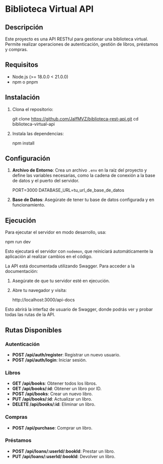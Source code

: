 # Biblioteca Virtual API

## Descripción

Este proyecto es una API RESTful para gestionar una biblioteca virtual. Permite realizar operaciones de autenticación, gestión de libros, préstamos y compras.

## Requisitos

- Node.js (>= 18.0.0 < 21.0.0)
- npm o pnpm

## Instalación

1. Clona el repositorio:

   git clone <https://github.com/JalfMVZ/biblioteca-rest-api.git>
   cd biblioteca-virtual-api

2. Instala las dependencias:

   npm install

## Configuración

1. **Archivo de Entorno**: Crea un archivo `.env` en la raíz del proyecto y define las variables necesarias, como la cadena de conexión a la base de datos y el puerto del servidor.

   PORT=3000
   DATABASE_URL=tu_url_de_base_de_datos

2. **Base de Datos**: Asegúrate de tener tu base de datos configurada y en funcionamiento.

## Ejecución

Para ejecutar el servidor en modo desarrollo, usa:

npm run dev

Esto ejecutará el servidor con `nodemon`, que reiniciará automáticamente la aplicación al realizar cambios en el código.



La API está documentada utilizando Swagger. Para acceder a la documentación:

1. Asegúrate de que tu servidor esté en ejecución.
2. Abre tu navegador y visita:

   http://localhost:3000/api-docs

Esto abrirá la interfaz de usuario de Swagger, donde podrás ver y probar todas las rutas de la API.

## Rutas Disponibles

### Autenticación
- **POST /api/auth/register**: Registrar un nuevo usuario.
- **POST /api/auth/login**: Iniciar sesión.

### Libros
- **GET /api/books**: Obtener todos los libros.
- **GET /api/books/:id**: Obtener un libro por ID.
- **POST /api/books**: Crear un nuevo libro.
- **PUT /api/books/:id**: Actualizar un libro.
- **DELETE /api/books/:id**: Eliminar un libro.

### Compras
- **POST /api/purchase**: Comprar un libro.

### Préstamos
- **POST /api/loans/:userId/:bookId**: Prestar un libro.
- **PUT /api/loans/:userId/:bookId**: Devolver un libro.

